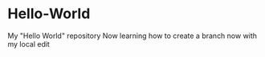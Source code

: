 # Hello-World
My "Hello World" repository
Now learning how to create a branch
now with my local edit
